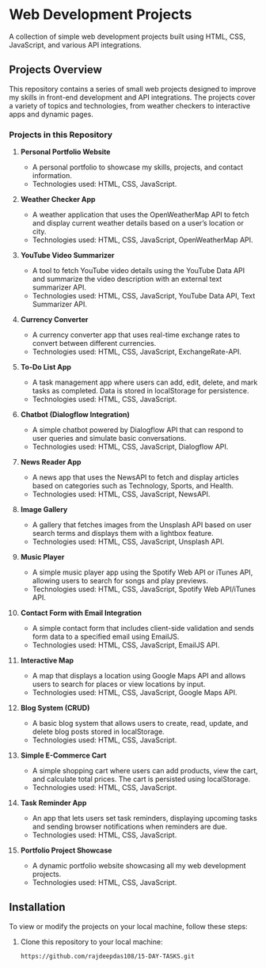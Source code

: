 # Web Development Projects

A collection of simple web development projects built using HTML, CSS, JavaScript, and various API integrations.

## Projects Overview

This repository contains a series of small web projects designed to improve my skills in front-end development and API integrations. The projects cover a variety of topics and technologies, from weather checkers to interactive apps and dynamic pages.

### Projects in this Repository

1. **Personal Portfolio Website**
   - A personal portfolio to showcase my skills, projects, and contact information.
   - Technologies used: HTML, CSS, JavaScript.

2. **Weather Checker App**
   - A weather application that uses the OpenWeatherMap API to fetch and display current weather details based on a user’s location or city.
   - Technologies used: HTML, CSS, JavaScript, OpenWeatherMap API.

3. **YouTube Video Summarizer**
   - A tool to fetch YouTube video details using the YouTube Data API and summarize the video description with an external text summarizer API.
   - Technologies used: HTML, CSS, JavaScript, YouTube Data API, Text Summarizer API.

4. **Currency Converter**
   - A currency converter app that uses real-time exchange rates to convert between different currencies.
   - Technologies used: HTML, CSS, JavaScript, ExchangeRate-API.

5. **To-Do List App**
   - A task management app where users can add, edit, delete, and mark tasks as completed. Data is stored in localStorage for persistence.
   - Technologies used: HTML, CSS, JavaScript.

6. **Chatbot (Dialogflow Integration)**
   - A simple chatbot powered by Dialogflow API that can respond to user queries and simulate basic conversations.
   - Technologies used: HTML, CSS, JavaScript, Dialogflow API.

7. **News Reader App**
   - A news app that uses the NewsAPI to fetch and display articles based on categories such as Technology, Sports, and Health.
   - Technologies used: HTML, CSS, JavaScript, NewsAPI.

8. **Image Gallery**
   - A gallery that fetches images from the Unsplash API based on user search terms and displays them with a lightbox feature.
   - Technologies used: HTML, CSS, JavaScript, Unsplash API.

9. **Music Player**
   - A simple music player app using the Spotify Web API or iTunes API, allowing users to search for songs and play previews.
   - Technologies used: HTML, CSS, JavaScript, Spotify Web API/iTunes API.

10. **Contact Form with Email Integration**
    - A simple contact form that includes client-side validation and sends form data to a specified email using EmailJS.
    - Technologies used: HTML, CSS, JavaScript, EmailJS API.

11. **Interactive Map**
    - A map that displays a location using Google Maps API and allows users to search for places or view locations by input.
    - Technologies used: HTML, CSS, JavaScript, Google Maps API.

12. **Blog System (CRUD)**
    - A basic blog system that allows users to create, read, update, and delete blog posts stored in localStorage.
    - Technologies used: HTML, CSS, JavaScript.

13. **Simple E-Commerce Cart**
    - A simple shopping cart where users can add products, view the cart, and calculate total prices. The cart is persisted using localStorage.
    - Technologies used: HTML, CSS, JavaScript.

14. **Task Reminder App**
    - An app that lets users set task reminders, displaying upcoming tasks and sending browser notifications when reminders are due.
    - Technologies used: HTML, CSS, JavaScript.

15. **Portfolio Project Showcase**
    - A dynamic portfolio website showcasing all my web development projects.
    - Technologies used: HTML, CSS, JavaScript.

## Installation

To view or modify the projects on your local machine, follow these steps:

1. Clone this repository to your local machine:

   ```bash
   https://github.com/rajdeepdas108/15-DAY-TASKS.git
